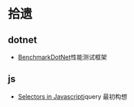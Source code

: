# 拾遗  

## dotnet  

- [BenchmarkDotNet](https://benchmarkdotnet.org/articles/overview.html)性能测试框架  

## js  

- [Selectors in Javascript](https://johnresig.com/blog/selectors-in-javascript/)jquery 最初构想  
